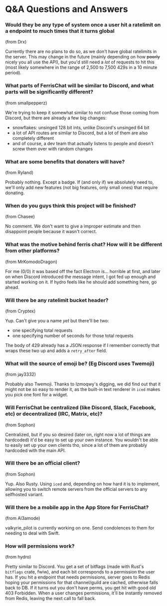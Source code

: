 # Q&A Questions and Answers

### Would they be any type of system once a user hit a ratelimit on a endpoint to much times that it turns global
(from Drx)

Currently there are no plans to do so, as we don't have global ratelimits in the server.
This may change in the future (mainly depending on how ~~poorly~~ nicely you all use the API), but you'd still need a *lot* of requests to hit this (most likely somewhere in the range of 2,500 to 7,500 429s in a 10 minute period).

### What parts of FerrisChat will be similar to Discord, and what parts will be significantly different?
(from smallpepperz)

We're trying to keep it somewhat similar to not confuse those coming from Discord, but there are already a few big changes:
* snowflakes: unsinged 128 bit ints, unlike Discord's unsinged 64 bit
* a lot of API routes are similar to Discord, but a lot of them are also completely different
* and of course, a dev team that actually listens to people and doesn't screw them over with random changes

### What are some benefits that donaters will have?
(from Ryland)

Probably nothing. Except a badge. If (and only if) we absolutely need to, we'll only add new features (not big features, only small ones) that require donating.

### When do you guys think this project will be finished?
(from Chasee)

No comment. We don't want to give a improper estimate and then disappoint people because it wasn't correct.

### What was the motive behind ferris chat? How will it be different from other platforms?
(from MrKomodoDragon)

For me (0/0) it was based off the fact Electron is... horrible at first, and later on when Discord introduced the message intent, I got fed up enough and started working on it.
If hydro feels like he should add something here, go ahead.

### Will there be any ratelimit bucket header?
(from Cryptex)

Yup. Can't give you a name *yet* but there'll be two:
* one specifying total requests
* one specifying number of seconds for those total requests

The body of 429 already has a JSON response if I remember correctly that wraps these two up and adds a `retry_after` field.

### What will the source of emoji be? (Eg Discord uses Twemoji)
(from jay3332)

Probably also Twemoji. Thanks to Izmoqwy's digging, we did find out that it might not be so easy to render it, as the built-in text renderer in `iced` makes you pick one font for a widget.

### Will FerrisChat be centralized (like Discord, Slack, Facebook, etc) or decentralized (IRC, Matrix, etc)?
(from Sophon)

Centralized, but if you so desired (later on, right now a lot of things are hardcoded) it'd be easy to set up your own instance. You wouldn't be able to easily set up your own clients tho, since a lot of them are probably hardcoded with the main API.

### Will there be an official client?
(from Sophon)

Yup. Also Rusty. Using `iced` and, depending on how hard it is to implement, allowing you to switch remote servers from the official servers to any selfhosted variant.

### Will there be a mobile app in the App Store for FerrisChat?
(from Al3amode)

valkyrie_pilot is currently working on one. Send condolences to them for needing to deal with Swift.

### How will permissions work?
(from hydro)

Pretty similar to Discord. You get a set of bitflags (made with Rust's `bitflags` crate, fwiw), and each bit corresponds to a permission the user has.
If you hit a endpoint that needs permissions, server goes to Redis hoping your permissions for that channel/guild are cached, otherwise falls back to DB.
If it turns out you don't have perms, you get hit with good old 403 Forbidden.
When a user changes permissions, it'll be instantly removed from Redis, leaving the next call to fall back.
